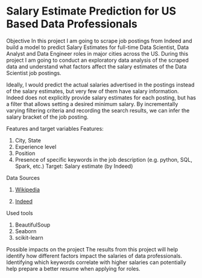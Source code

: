 # Salary Estimate Prediction for US Based Data Professionals

Objective
In this project I am going to scrape job postings from Indeed and build a model to predict Salary Estimates for full-time Data Scientist, Data Analyst and Data Engineer roles in major cities across the US. During this project I am going to conduct an exploratory data analysis of the scraped data and understand what factors affect the salary estimates of the Data Scientist job postings. 
 
Ideally, I would predict the actual salaries advertised in the postings instead of the salary estimates, but very few of them have salary information. Indeed does not explicitly provide salary estimates for each posting, but has a filter that allows setting a desired minimum salary. By incrementally varying filtering criteria and recording the search results, we can infer the salary bracket of the job posting.
 
Features and target variables
Features:
1) City, State
2) Experience level
3) Position
4) Presence of specific keywords  in the job description (e.g. python, SQL, Spark, etc.)
Target:
Salary estimate (by Indeed)
 
Data Sources
1) [Wikipedia](https://en.wikipedia.org/wiki/List_of_United_States_cities_by_population)

2) [Indeed](https://www.indeed.com/)
 
Used tools
1) BeautifulSoup
2) Seaborn
3) scikit-learn

Possible impacts on the project
The results from this project will help identify how different factors impact the salaries of data professionals. Identifying which keywords correlate with higher salaries can potentially help prepare a better resume when applying for roles.
